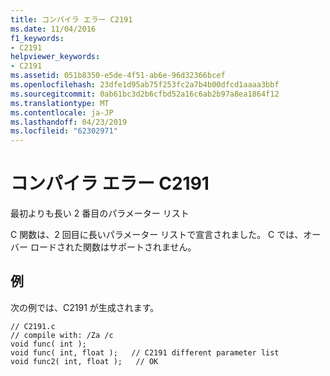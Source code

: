 ```yaml
---
title: コンパイラ エラー C2191
ms.date: 11/04/2016
f1_keywords:
- C2191
helpviewer_keywords:
- C2191
ms.assetid: 051b8350-e5de-4f51-ab6e-96d32366bcef
ms.openlocfilehash: 23dfe1d95ab75f253fc2a7b4b00dfcd1aaaa3bbf
ms.sourcegitcommit: 0ab61bc3d2b6cfbd52a16c6ab2b97a8ea1864f12
ms.translationtype: MT
ms.contentlocale: ja-JP
ms.lasthandoff: 04/23/2019
ms.locfileid: "62302971"
---
```

# <a name="compiler-error-c2191"></a>コンパイラ エラー C2191

最初よりも長い 2 番目のパラメーター リスト

C 関数は、2 回目に長いパラメーター リストで宣言されました。 C では、オーバー ロードされた関数はサポートされません。

## <a name="example"></a>例

次の例では、C2191 が生成されます。

```
// C2191.c
// compile with: /Za /c
void func( int );
void func( int, float );   // C2191 different parameter list
void func2( int, float );   // OK
```